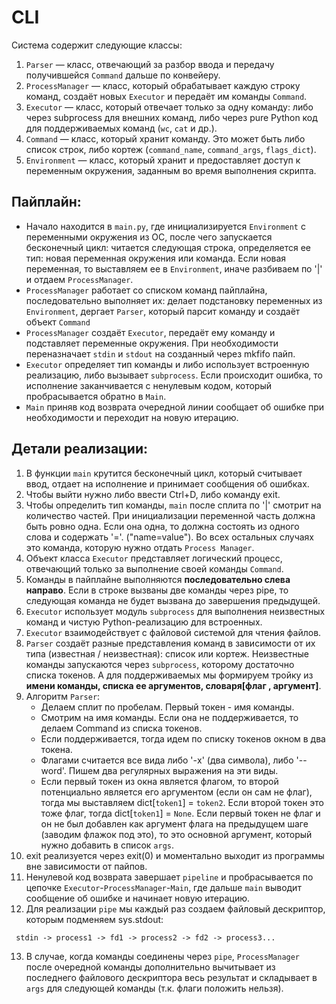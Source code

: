 # CLI

Система содержит следующие классы:  
1) `Parser` — класс, отвечающий за разбор ввода и передачу получившейся `Command` дальше по конвейеру.  
2) `ProcessManager` — класс, который обрабатывает каждую строку команд, создаёт новых `Executor` и передаёт им команды `Command`.  
3) `Executor` — класс, который отвечает только за одну команду: либо через subprocess для внешних команд, либо через pure Python код для поддерживаемых команд (`wc`, `cat` и др.).  
4) `Command` — класс, который хранит команду. Это может быть либо список строк, либо кортеж (`command_name`, `command_args`, `flags_dict`).  
5) `Environment` — класс, который хранит и предоставляет доступ к переменным окружения, заданным во время выполнения скрипта.

## Пайплайн:

* Начало находится в `main.py`, где инициализируется `Environment` с переменными окружения из ОС, после чего запускается бесконечный цикл: читается следующая строка, определяется ее тип: новая переменная окружения или команда. Если новая переменная, то выставляем ее в `Environment`, иначе разбиваем по '|' и отдаем `ProcessManager`.  
* `ProcessManager` работает со списком команд пайплайна, последовательно выполняет их: делает подстановку переменных из `Environment`, дергает `Parser`, который парсит команду и создаёт объект `Command`
* `ProcessManager` создаёт `Executor`, передаёт ему команду и подставляет переменные окружения. При необходимости переназначает `stdin` и `stdout` на созданный через mkfifo пайп.  
* `Executor` определяет тип команды и либо использует встроенную реализацию, либо вызывает `subprocess`. Если происходит ошибка, то исполнение заканчивается с ненулевым кодом, который пробрасывается обратно в `Main`.  
* `Main` приняв код возврата очередной линии сообщает об ошибке при необходимости и переходит на новую итерацию.

## Детали реализации:

1) В функции `main` крутится бесконечный цикл, который считывает ввод, отдает на исполнение и принимает сообщения об ошибках.
2) Чтобы выйти нужно либо ввести Ctrl+D, либо команду exit. 
3) Чтобы определить тип команды, `main` после сплита по '|' смотрит на количество частей. При инициализации переменной часть должна быть ровно одна. Если она одна, то должна состоять из одного слова и содержать '='. ("name=value"). Во всех остальных случаях это команда, которую нужно отдать `Process Manager`.  
4) Объект класса `Executor` представляет логический процесс, отвечающий только за выполнение своей команды `Command`.  
5) Команды в пайплайне выполняются **последовательно слева направо**. Если в строке вызваны две команды через pipe, то следующая команда не будет вызвана до завершения предыдущей.    
6) `Executor` использует модуль `subprocess` для выполнения неизвестных команд и чистую Python-реализацию для встроенных.  
7) `Executor` взаимодействует с файловой системой для чтения файлов.
8) `Parser` создаёт разные представления команд в зависимости от их типа (известная / неизвестная): список или кортеж. Неизвестные команды запускаются через `subprocess`, которому достаточно списка токенов. А для поддерживаемых мы формируем тройку из **имени команды, списка ее аргументов, словаря[флаг , аргумент]**. 
9) Алгоритм `Parser`:
    * Делаем сплит по пробелам. Первый токен - имя команды.
    * Смотрим на имя команды. Если она не поддерживается, то делаем Command из списка токенов.
    * Если поддерживается, тогда идем по списку токенов окном в два токена. 
    * Флагами считается все вида либо '-x' (два символа), либо '--word'. Пишем два регулярных выражения на эти виды.
    * Если первый токен из окна является флагом, то второй потенциально является его аргументом (если он сам не флаг), тогда мы выставляем dict[`token1`] = `token2`. Если второй токен это тоже флаг, тогда dict[`token1`] = `None`. Если первый токен не флаг и он не был добавлен как аргумент флага на предыдущем шаге (заводим флажок под это), то это основной аргумент, который нужно добавить в список `args`. 
10) exit реализуется через exit(0) и моментально выходит из программы вне зависимости от пайпов.
11) Ненулевой код возврата завершает `pipeline` и пробрасывается по цепочке `Executor`-`ProcessManager`-`Main`, где дальше `main` выводит сообщение об ошибке и начинает новую итерацию.
12) Для реализации `pipe` мы каждый раз создаем файловый дескриптор, которым подменяем sys.stdout:
```
 stdin -> process1 -> fd1 -> process2 -> fd2 -> process3...
```
13) В случае, когда команды соединены через `pipe`, `ProcessManager` после очередной команды дополнительно вычитывает из последнего файлового дескриптора весь результат и складывает в `args` для следующей команды (т.к. флаги положить нельзя).
